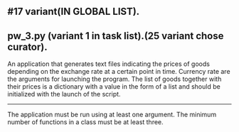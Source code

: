 
#17 variant(IN GLOBAL LIST).
---

pw_3.py (variant 1 in task list).(25 variant chose curator).
---


An application that generates text files indicating the prices of goods depending on 
the exchange rate at a certain point in time. Currency rate are the arguments for launching the program. 
The list of goods together with their prices is a dictionary with a value in the form of 
a list and should be initialized with the launch of the script.

---
The application must be run using at least one argument. 
The minimum number of functions in a class must be at least three.
